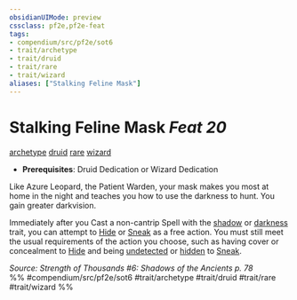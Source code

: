 ```yaml
---
obsidianUIMode: preview
cssclass: pf2e,pf2e-feat
tags:
- compendium/src/pf2e/sot6
- trait/archetype
- trait/druid
- trait/rare
- trait/wizard
aliases: ["Stalking Feline Mask"]
---
```

# Stalking Feline Mask  *Feat 20*  
[archetype](archetype.md "Archetype Feat Trait")  [druid](Reference/Rules/Traits/druid.md "Druid Class Trait")  [rare](rare.md "Rare Rarity Trait")  [wizard](Reference/Rules/Traits/wizard.md "Wizard Class Trait")  

- **Prerequisites**: Druid Dedication or Wizard Dedication

Like Azure Leopard, the Patient Warden, your mask makes you most at home in the night and teaches you how to use the darkness to hunt. You gain greater darkvision.

Immediately after you Cast a non-cantrip Spell with the [shadow](Reference/Rules/Traits/shadow.md "Shadow General Trait") or [darkness](Reference/Rules/Traits/darkness.md "Darkness Effect Trait") trait, you can attempt to [Hide](Reference/Rules/Actions/hide.md) or [Sneak](sneak.md) as a free action. You must still meet the usual requirements of the action you choose, such as having cover or concealment to [Hide](Reference/Rules/Actions/hide.md) and being [undetected](conditions.md#Undetected) or [hidden](conditions.md#Hidden) to [Sneak](sneak.md).

*Source: Strength of Thousands #6: Shadows of the Ancients p. 78*  
%% #compendium/src/pf2e/sot6 #trait/archetype #trait/druid #trait/rare #trait/wizard %%